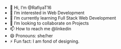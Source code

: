 - 👋 Hi, I’m @RafiyaT16
- 👀 I’m interested in Web Development
- 🌱 I’m currently learning Full Stack Web Development
- 💞️ I’m looking to collaborate on Projects
- 📫 How to reach me @linkedin
- 😄 Pronouns: she/her
- ⚡ Fun fact: I am fond of designing.

<!---
RafiyaT16/RafiyaT16 is a ✨ special ✨ repository because its `README.md` (this file) appears on your GitHub profile.
You can click the Preview link to take a look at your changes.
--->
